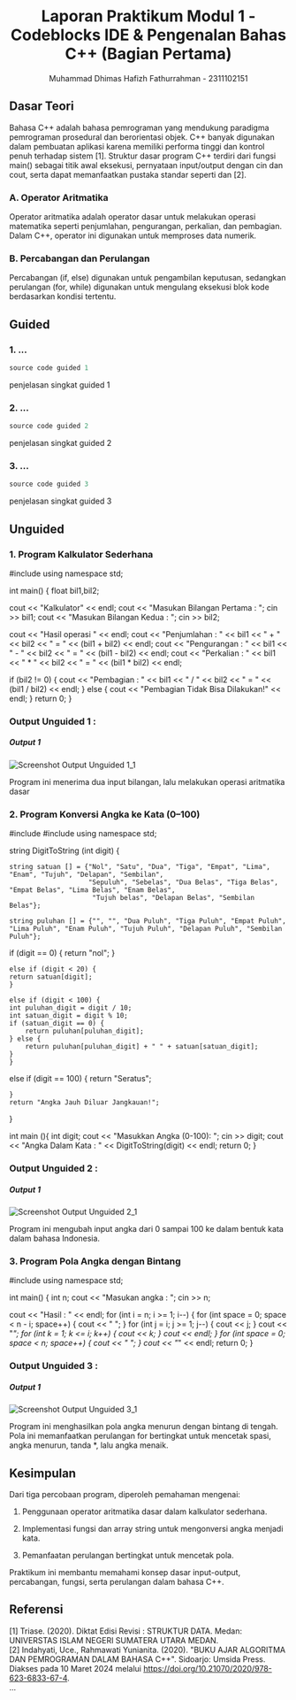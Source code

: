 # <h1 align="center">Laporan Praktikum Modul 1 - Codeblocks IDE & Pengenalan Bahas C++ (Bagian Pertama)</h1>
<p align="center">Muhammad Dhimas Hafizh Fathurrahman - 2311102151</p>

## Dasar Teori
Bahasa C++ adalah bahasa pemrograman yang mendukung paradigma pemrograman prosedural dan berorientasi objek. C++ banyak digunakan dalam pembuatan aplikasi karena memiliki performa tinggi dan kontrol penuh terhadap sistem [1]. Struktur dasar program C++ terdiri dari fungsi main() sebagai titik awal eksekusi, pernyataan input/output dengan cin dan cout, serta dapat memanfaatkan pustaka standar seperti <iostream> dan <string> [2].

### A. Operator Aritmatika <br/>
Operator aritmatika adalah operator dasar untuk melakukan operasi matematika seperti penjumlahan, pengurangan, perkalian, dan pembagian. Dalam C++, operator ini digunakan untuk memproses data numerik.

### B. Percabangan dan Perulangan <br/>
Percabangan (if, else) digunakan untuk pengambilan keputusan, sedangkan perulangan (for, while) digunakan untuk mengulang eksekusi blok kode berdasarkan kondisi tertentu.

## Guided 

### 1. ...

```C++
source code guided 1
```
penjelasan singkat guided 1

### 2. ...

```C++
source code guided 2
```
penjelasan singkat guided 2

### 3. ...

```C++
source code guided 3
```
penjelasan singkat guided 3

## Unguided 

### 1. Program Kalkulator Sederhana

#include <iostream>
using namespace std;


int main() {
float bil1,bil2;


cout << "Kalkulator" << endl;
cout << "Masukan Bilangan Pertama : ";
cin >> bil1;
cout << "Masukan Bilangan Kedua : ";
cin >> bil2;


cout << "Hasil operasi " << endl;
cout << "Penjumlahan : " << bil1 << " + " << bil2 << " = " << (bil1 + bil2) << endl;
cout << "Pengurangan : " << bil1 << " - " << bil2 << " = " << (bil1 - bil2) << endl;
cout << "Perkalian : " << bil1 << " * " << bil2 << " = " << (bil1 * bil2) << endl;


if (bil2 != 0) {
cout << "Pembagian : " << bil1 << " / " << bil2 << " = " << (bil1 / bil2) << endl;
} else {
cout << "Pembagian Tidak Bisa Dilakukan!" << endl;
}
return 0;
}
### Output Unguided 1 :

##### Output 1
![Screenshot Output Unguided 1_1](https://github.com/Arliey/103112400190_Arliey-Januar-Arrohman-Putra-Mazzimo/blob/5f37cadf5f794a653f822c28eae35c1a5ed8c587/Output-Unguided1-Modul1.png)


Program ini menerima dua input bilangan, lalu melakukan operasi aritmatika dasar

### 2. Program Konversi Angka ke Kata (0–100)

#include <iostream>
#include <string>
using namespace std;

string DigitToString (int digit) {

    string satuan [] = {"Nol", "Satu", "Dua", "Tiga", "Empat", "Lima", "Enam", "Tujuh", "Delapan", "Sembilan", 
                        "Sepuluh", "Sebelas", "Dua Belas", "Tiga Belas", "Empat Belas", "Lima Belas", "Enam Belas",
                         "Tujuh belas", "Delapan Belas", "Sembilan Belas"};

    string puluhan [] = {"", "", "Dua Puluh", "Tiga Puluh", "Empat Puluh", "Lima Puluh", "Enam Puluh", "Tujuh Puluh", "Delapan Puluh", "Sembilan Puluh"};

 if (digit == 0) {
    return "nol";
    }

    else if (digit < 20) {
    return satuan[digit];
    }

    else if (digit < 100) {
    int puluhan_digit = digit / 10;
    int satuan_digit = digit % 10;
    if (satuan_digit == 0) {
        return puluhan[puluhan_digit];
    } else {
        return puluhan[puluhan_digit] + " " + satuan[satuan_digit];
    }
    }

 else if (digit == 100) {
        return "Seratus";
        
    }
    return "Angka Jauh Diluar Jangkauan!";
}

int main (){
    int digit;
    cout << "Masukkan Angka (0-100): ";
    cin >> digit;
    cout << "Angka Dalam Kata : " << DigitToString(digit) << endl;
    return 0;
}

### Output Unguided 2 :

##### Output 1
![Screenshot Output Unguided 2_1](https://github.com/Arliey/103112400190_Arliey-Januar-Arrohman-Putra-Mazzimo/blob/5f37cadf5f794a653f822c28eae35c1a5ed8c587/Output-Unguided2-Modul1.png)

Program ini mengubah input angka dari 0 sampai 100 ke dalam bentuk kata dalam bahasa Indonesia.

### 3. Program Pola Angka dengan Bintang

#include <iostream>
using namespace std;


int main() {
int n;
cout << "Masukan angka : ";
cin >> n;


cout << "Hasil : " << endl;
for (int i = n; i >= 1; i--) {
for (int space = 0; space < n - i; space++) {
cout << " ";
}
for (int j = i; j >= 1; j--) {
cout << j;
}
cout << "*";
for (int k = 1; k <= i; k++) {
cout << k;
}
cout << endl;
}
for (int space = 0; space < n; space++) {
cout << " ";
}
cout << "*" << endl;
return 0;
}
### Output Unguided 3 :

##### Output 1
![Screenshot Output Unguided 3_1](https://github.com/Arliey/103112400190_Arliey-Januar-Arrohman-Putra-Mazzimo/blob/5f37cadf5f794a653f822c28eae35c1a5ed8c587/Output-Unguided3-Modul1.png)

Program ini menghasilkan pola angka menurun dengan bintang di tengah. Pola ini memanfaatkan perulangan for bertingkat untuk mencetak spasi, angka menurun, tanda *, lalu angka menaik.

## Kesimpulan
Dari tiga percobaan program, diperoleh pemahaman mengenai:

1. Penggunaan operator aritmatika dasar dalam kalkulator sederhana.

2. Implementasi fungsi dan array string untuk mengonversi angka menjadi kata.

3. Pemanfaatan perulangan bertingkat untuk mencetak pola.

Praktikum ini membantu memahami konsep dasar input-output, percabangan, fungsi, serta perulangan dalam bahasa C++.

## Referensi
[1] Triase. (2020). Diktat Edisi Revisi : STRUKTUR DATA. Medan: UNIVERSTAS ISLAM NEGERI SUMATERA UTARA MEDAN. 
<br>[2] Indahyati, Uce., Rahmawati Yunianita. (2020). "BUKU AJAR ALGORITMA DAN PEMROGRAMAN DALAM BAHASA C++". Sidoarjo: Umsida Press. Diakses pada 10 Maret 2024 melalui https://doi.org/10.21070/2020/978-623-6833-67-4.
<br>...
